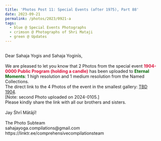 ```yaml
---
title: 'Photos Post 11: Special Events (after 1975), Part 88'
date: 2023-09-21
permalink: /photos/2023/0921-a
tags:
  - blue @ Special Events Photographs
  - crimson @ Photographs of Shri Mataji
  - green @ Updates
---
```


<p>
<br>
Dear Sahaja Yogis and Sahaja Yoginīs,<br>
<br>
We are pleased to let you know that 2 Photos from the special event <font color="Crimson"><b>1904-0000 Public Program (holding a candle)</b></font> has been uploaded to <font color="DarkGreen"><b>Eternal Moments</b></font>:  1 high resolution and 1 medium resolution from the Named Collections.<br>
The direct link to the 4 Photos of the event in the smallest gallery: <a href="https://eternalmoments.smugmug.com/Countries/TBD/1904"> TBD 1904</a>.<br>
[Note: second Photo uploaded on 2024-0105.]<br>
Please kindly share the link with all our brothers and sisters.<br>
<br>
Jay Śhrī Mātājī!<br>
<br>
The Photo Subteam<br>
sahajayoga.compilations@gmail.com<br>
https://linktr.ee/comprehensivecompilationsteam<br>
</p>